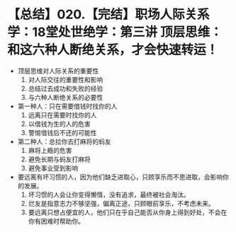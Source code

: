 # 【总结】020.【完结】职场人际关系学：18堂处世绝学：第三讲  顶层思维：和这六种人断绝关系，才会快速转运！

-   顶层思维对人际关系的重要性
    1.  对人际交往的重要性和影响
    2.  总结过去成功和失败的经验
    3.  与六种人断绝关系的必要性
-   第一种人：只在需要借钱时找你的人
    1.  远离只在需要时找你的人
    2.  以借钱为生的人的危害
    3.  警惕借钱后不还的可能性
-   第二种人：总拉你去打麻将的蚂友
    1.  麻将上瘾的危害
    2.  避免长期与蚂友打麻将
    3.  避免事业受到影响
-   要远离有坏习惯的人，因为他们缺乏进取心，只顾享乐而不思进取，会影响你的发展。
    1.  坏习惯的人会让你变得懒惰，没有追求，最终被社会淘汰。
    2.  烂友是指意志力不够坚强，偏离正途，只顾眼前享乐，不考虑未来。
    3.  要远离只想占便宜的人，他们只在乎自己能否从你身上得到好处，不会在你有困难时帮助你。
